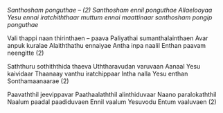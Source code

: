 _Santhosham ponguthae – (2)
Santhosham ennil ponguthae
Allaelooyaa
Yesu ennai iratchiththaar
muttum ennai maattinaar
santhosham pongip ponguthae_

Vali thappi naan thirinthaen – paava
Paliyathai sumanthalainthaen
Avar anpuk kuralae
Alaiththathu ennaiyae
Antha inpa naalil
Enthan paavam neengitte (2)

Saththuru sothiththida thaeva
Uththaravudan varuvaan
Aanaal Yesu kaividaar
Thaanaay  vanthu iratchippaar
Intha nalla Yesu enthan
Sonthamaanaarae (2)

Paavaththil jeevippavar
Paathaalaththil alinthiduvaar
Naano paralokaththil
Naalum paadal paadiduvaen
Ennil vaalum Yesuvodu
Entum vaaluvaen (2)

